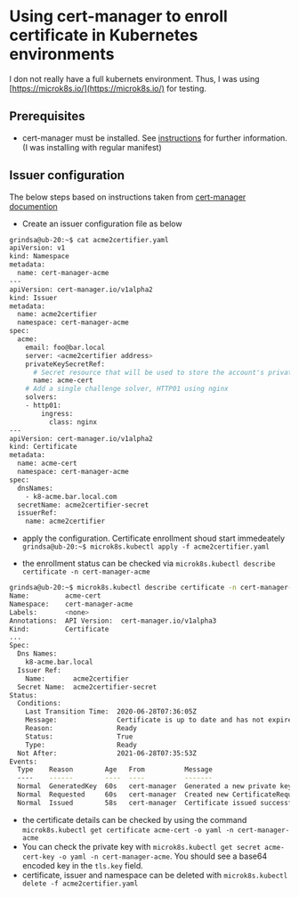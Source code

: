 <!-- markdownlint-disable  MD013 -->
<!-- wiki-title Using cert manager to enroll certificate in Kubernetes environments -->
# Using cert-manager to enroll certificate in Kubernetes environments

I don not really have a full kubernets environment. Thus, I was using [https://microk8s.io/](https://microk8s.io/) for testing.

## Prerequisites

- cert-manager must be installed. See [instructions](https://cert-manager.io/docs/installation/kubernetes/) for further information. (I was installing with regular manifest)

## Issuer configuration

The below steps based on instructions taken from [cert-manager documention](https://cert-manager.io/docs/configuration/acme/)

- Create an issuer configuration file as below

```bash
grindsa@ub-20:~$ cat acme2certifier.yaml
apiVersion: v1
kind: Namespace
metadata:
  name: cert-manager-acme
---
apiVersion: cert-manager.io/v1alpha2
kind: Issuer
metadata:
  name: acme2certifier
  namespace: cert-manager-acme
spec:
  acme:
    email: foo@bar.local
    server: <acme2certifier address>
    privateKeySecretRef:
      # Secret resource that will be used to store the account's private key.
      name: acme-cert
    # Add a single challenge solver, HTTP01 using nginx
    solvers:
    - http01:
        ingress:
          class: nginx
---
apiVersion: cert-manager.io/v1alpha2
kind: Certificate
metadata:
  name: acme-cert
  namespace: cert-manager-acme
spec:
  dnsNames:
    - k8-acme.bar.local.com
  secretName: acme2certifier-secret
  issuerRef:
    name: acme2certifier
```

- apply the configuration. Certificate enrollment shoud start immedeately
```grindsa@ub-20:~$ microk8s.kubectl apply -f acme2certifier.yaml```

- the enrollment status can be checked via `microk8s.kubectl describe certificate -n cert-manager-acme`

``` bash
grindsa@ub-20:~$ microk8s.kubectl describe certificate -n cert-manager-acme
Name:         acme-cert
Namespace:    cert-manager-acme
Labels:       <none>
Annotations:  API Version:  cert-manager.io/v1alpha3
Kind:         Certificate
...
Spec:
  Dns Names:
    k8-acme.bar.local
  Issuer Ref:
    Name:       acme2certifier
  Secret Name:  acme2certifier-secret
Status:
  Conditions:
    Last Transition Time:  2020-06-28T07:36:05Z
    Message:               Certificate is up to date and has not expired
    Reason:                Ready
    Status:                True
    Type:                  Ready
  Not After:               2021-06-28T07:35:53Z
Events:
  Type    Reason        Age   From          Message
  ----    ------        ----  ----          -------
  Normal  GeneratedKey  60s   cert-manager  Generated a new private key
  Normal  Requested     60s   cert-manager  Created new CertificateRequest resource "acme-cert-3129588559"
  Normal  Issued        58s   cert-manager  Certificate issued successfully
```

- the certificate details can be checked by using the command `microk8s.kubectl get certificate acme-cert -o yaml -n cert-manager-acme`
- You can check the private key with `microk8s.kubectl get secret acme-cert-key -o yaml -n cert-manager-acme`. You should see a base64 encoded key in the `tls.key` field.
- certificate, issuer and namespace can be deleted with `microk8s.kubectl delete -f acme2certifier.yaml`
